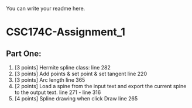 You can write your readme here.
# CSC174C-Assignment_1
## Part One:
1. [3 points] Hermite spline class: line 282
2. [3 points] Add points & set point & set tangent line 220 
3. [3 points] Arc length line 365
4. [2 points] Load a spine from the input text and export the current spine to the output text. line 271 - line 316
5. [4 points] Spline drawing when click Draw  line 265
